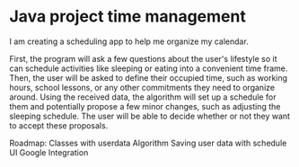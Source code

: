 # Java project time management
 I am creating a scheduling app to help me organize my calendar. 
 
 First, the program will ask a few questions about the user's lifestyle so it can schedule activities like sleeping or eating into a convenient time frame. Then, the user will be asked to define their occupied time, such as working hours, school lessons, or any other commitments they need to organize around. Using the received data, the algorithm will set up a schedule for them and potentially propose a few minor changes, such as adjusting the sleeping schedule. The user will be able to decide whether or not they want to accept these proposals.

 Roadmap:
    Classes with userdata
    Algorithm
    Saving user data with schedule
    UI
    Google Integration    